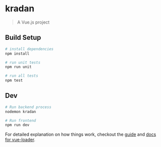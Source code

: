 # kradan

> A Vue.js project

## Build Setup

``` bash
# install dependencies
npm install

# run unit tests
npm run unit

# run all tests
npm test
```

## Dev

```bash
# Run backend process
nodemon kradan

# Run frontend
npm run dev
```

For detailed explanation on how things work, checkout the [guide](http://vuejs-templates.github.io/webpack/) and [docs for vue-loader](http://vuejs.github.io/vue-loader).
